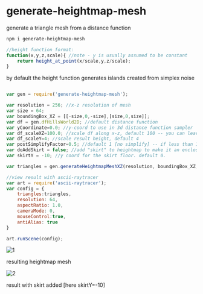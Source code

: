 # generate-heightmap-mesh

generate a triangle mesh from a distance function

```sh
npm i generate-heightmap-mesh
```
```javascript
//height function format:
function(x,y,z,scale){ //note - y is usually assumed to be constant
    return height_at_point(x/scale,y,z/scale);
}
```
by default the height function generates islands created from simplex noise

```javascript

var gen = require('generate-heightmap-mesh');

var resolution = 256; //x-z resolution of mesh
var size = 64;
var boundingBox_XZ = [[-size,0,-size],[size,0,size]];
var df = gen.dfHillsWorld2D; //default distance function
var yCoordinate=0.0; //y-coord to use in 3d distance function sampler
var df_scaleXZ=100.0; //scale df along x-z, default 100 -- you can leave this constant to have the bounding box reveal more land as it expands, OR make this value proportional to the bounding box, to have the result expand to the same size as the bounding box
var df_scaleY=4; //scale result height, default 4
var postSimplifyFactor=0.5; //default 1 [no simplify] -- if less than 1, decimate triangles to the fraction indicated
var doAddSkirt = false; //add "skirt" to heightmap to make it an enclosed mesh. default false.
var skirtY = -10; //y coord for the skirt floor. default 0. 

var triangles = gen.generateHeightmapMeshXZ(resolution, boundingBox_XZ, df, yCoordinate, df_scaleXZ, df_scaleY, postSimplifyFactor, doAddSkirt, skirtY);

//view result with ascii-raytracer
var art = require('ascii-raytracer');
var config = {
    triangles:triangles,
    resolution: 64,
    aspectRatio: 1.0,
    cameraMode: 0,
    mouseControl:true,
    antiAlias: true
}

art.runScene(config);
```

![1](https://i.imgur.com/bDnQpBD.png)

resulting heightmap mesh

![2](https://i.imgur.com/drKLLh7.png)

result with skirt added [here skirtY=-10]
